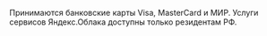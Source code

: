 Принимаются банковские карты Visa, MasterCard и МИР. Услуги сервисов Яндекс.Облака доступны только резидентам РФ.
